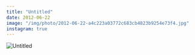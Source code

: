```yaml
---
title: "Untitled"
date: 2012-06-22
image: "/img/photo/2012-06-22-a4c223a03772c683cb4823b9254e73f4.jpg"
instagram: true
---
```


![Untitled](/img/photo/2012-06-22-a4c223a03772c683cb4823b9254e73f4.jpg)
